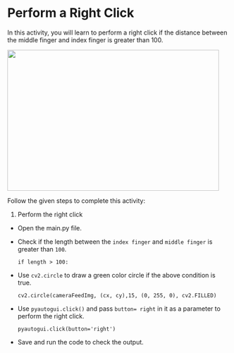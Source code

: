 Perform a Right Click
======================


In this activity, you will learn to perform a right click if the distance between the middle finger and index finger is greater than 100.


<img src= "https://s3.amazonaws.com/media-p.slid.es/uploads/1525749/images/10511807/aa1.gif" width = "480" height = "320">




Follow the given steps to complete this activity:


1. Perform the right click


* Open the main.py file.


* Check if the length between the `index finger` and `middle finger` is greater than `100`.


    `if length > 100:`


* Use `cv2.circle` to draw a green color circle if the above condition is true.


    `cv2.circle(cameraFeedImg, (cx, cy),15, (0, 255, 0), cv2.FILLED)`


* Use  `pyautogui.click()` and pass `button= right` in it as a parameter to perform the right click.


    `pyautogui.click(button='right')`


* Save and run the code to check the output.


